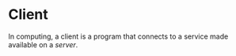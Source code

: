 # Client

In computing, a client is a program that connects to a service made available on a *server*.
